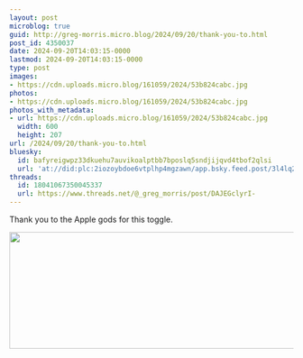 ```yaml
---
layout: post
microblog: true
guid: http://greg-morris.micro.blog/2024/09/20/thank-you-to.html
post_id: 4350037
date: 2024-09-20T14:03:15-0000
lastmod: 2024-09-20T14:03:15-0000
type: post
images:
- https://cdn.uploads.micro.blog/161059/2024/53b824cabc.jpg
photos:
- https://cdn.uploads.micro.blog/161059/2024/53b824cabc.jpg
photos_with_metadata:
- url: https://cdn.uploads.micro.blog/161059/2024/53b824cabc.jpg
  width: 600
  height: 207
url: /2024/09/20/thank-you-to.html
bluesky:
  id: bafyreigwpz33dkuehu7auvikoalptbb7bposlq5sndjijqvd4tbof2qlsi
  url: 'at://did:plc:2iozoybdoe6vtplhp4mgzawn/app.bsky.feed.post/3l4lq2rrpvk2k'
threads:
  id: 18041067350045337
  url: https://www.threads.net/@_greg_morris/post/DAJEGclyrI-
---
```

Thank you to the Apple gods for this toggle. 

<img src="uploads/2024/53b824cabc.jpg" width="600" height="207" alt="">
